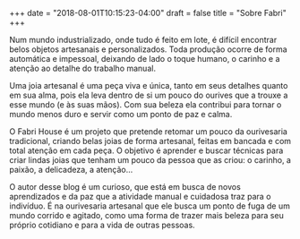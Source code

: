 +++
date = "2018-08-01T10:15:23-04:00"
draft = false
title = "Sobre Fabri"
+++

Num mundo industrializado, onde tudo é feito em lote, é difícil encontrar belos objetos artesanais e personalizados. Toda produção ocorre de forma automática e impessoal, deixando de lado o toque humano, o carinho e a atenção ao detalhe do trabalho manual.

Uma joia artesanal é uma peça viva e única, tanto em seus detalhes quanto em sua alma, pois ela leva dentro de si um pouco do ourives que a trouxe a esse mundo (e às suas mãos). Com sua beleza ela contribui para tornar o mundo menos duro e servir como um ponto de paz e calma.

O Fabri House é um projeto que pretende retomar um pouco da ourivesaria tradicional, criando belas joias de forma artesanal, feitas em bancada e com total atenção em cada peça. O objetivo é aprender e buscar técnicas para criar lindas joias que tenham um pouco da pessoa que as criou: o carinho, a paixão, a delicadeza, a atenção...

O autor desse blog é um curioso, que está em busca de novos aprendizados e da paz que a atividade manual e cuidadosa traz para o indivíduo. É na ourivesaria artesanal que ele busca um ponto de fuga de um mundo corrido e agitado, como uma forma de trazer mais beleza para seu próprio cotidiano e para a vida de outras pessoas.
